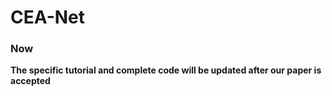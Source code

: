 # CEA-Net
### Now

**The specific tutorial and complete code will be updated after our paper is accepted**
